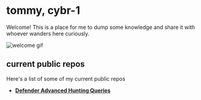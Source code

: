 # tommy, cybr-1

Welcome! This is a place for me to dump some knowledge and share it with whoever wanders here curiously.

![welcome gif](https://media2.giphy.com/media/v1.Y2lkPTc5MGI3NjExejZ0azIxOGU3MjBmaHhpOWVwdXpvMGJvNGc1YzUwZnk0YnZlb3ozeSZlcD12MV9pbnRlcm5hbF9naWZfYnlfaWQmY3Q9Zw/lKKXOCVviOAXS/giphy.webp)

## current public repos

Here's a list of some of my current public repos

- **[Defender Advanced Hunting Queries]()**
